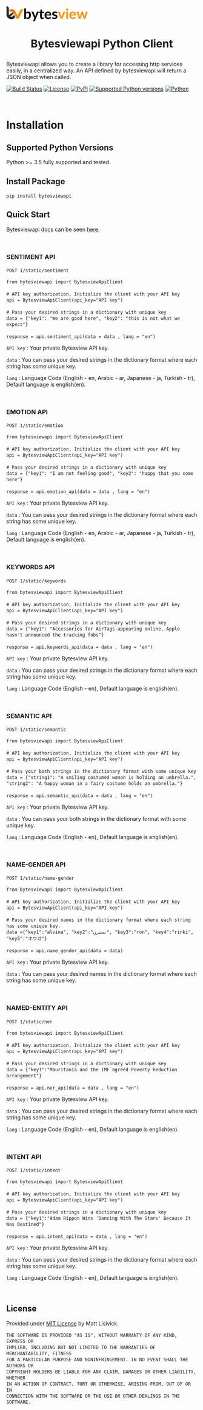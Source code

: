 ![Alt text](https://raw.githubusercontent.com/algodommedia/bytesviewapi-python/main/bytesview-logo.png)

# <p align="center">Bytesviewapi Python Client
Bytesviewapi allows you to create a library for accessing http services easily, in a centralized way. An API defined by bytesviewapi will return a JSON object when called.

[![Build Status](https://img.shields.io/github/workflow/status/algodommedia/bytesviewapi-python/Upload%20Python%20Package)](https://github.com/algodommedia/bytesviewapi-python/actions?query=workflow%3A%22Upload+Python+Package%22)
[![License](https://img.shields.io/badge/license-MIT-blue)](https://github.com/algodommedia/bytesviewapi-python/blob/main/LICENSE)
[![PyPI](https://img.shields.io/pypi/v/bytesviewapi?color=fd7e14)](https://pypi.org/project/bytesviewapi)
[![Supported Python versions](https://img.shields.io/pypi/pyversions/pyTelegramBotAPI.svg)](https://pypi.org/project/bytesviewapi)
[![Python](https://img.shields.io/badge/python-3.5%20%7C%203.6%20%7C%203.7%20%7C%203.8%20%7C%203.9-blue)](https://pypi.org/project/bytesviewapi)

<br />

# Installation

## Supported Python Versions
Python >= 3.5 fully supported and tested.

## Install Package
```
pip install bytesviewapi
```

## Quick Start

Bytesviewapi docs can be seen [here](https://www.bytesview.com/docs/).

<br />

### SENTIMENT API

`POST 1/static/sentiment`

```
from bytesviewapi import BytesviewApiClient

# API key authorization, Initialize the client with your API key
api = BytesviewApiClient(api_key="API key")

# Pass your desired strings in a dictionary with unique key
data = {"key1": "We are good here", "key2": "this is not what we expect"}

response = api.sentiment_api(data = data , lang = "en")

```
`API key` : Your private Bytesview API key. 

`data` : You can pass your desired strings in the dictionary format where each string has some unique key. 

`lang` : Language Code (English - en, Arabic - ar, Japanese - ja, Turkish - tr), Default language is english(en).

<br />

### EMOTION API

`POST 1/static/emotion`

```
from bytesviewapi import BytesviewApiClient

# API key authorization, Initialize the client with your API key
api = BytesviewApiClient(api_key="API key")

# Pass your desired strings in a dictionary with unique key
data = {"key1": "I am not feeling good", "key2": "happy that you come here"}

response = api.emotion_api(data = data , lang = "en")

```
`API key` : Your private Bytesview API key. 

`data` : You can pass your desired strings in the dictionary format where each string has some unique key. 

`lang` : Language Code (English - en, Arabic - ar, Japanese - ja, Turkish - tr), Default language is english(en).

<br />

### KEYWORDS API

`POST 1/static/keywords`

```
from bytesviewapi import BytesviewApiClient

# API key authorization, Initialize the client with your API key
api = BytesviewApiClient(api_key="API key")

# Pass your desired strings in a dictionary with unique key
data = {"key1": "Accessories for AirTags appearing online, Apple hasn't announced the tracking fobs"}

response = api.keywords_api(data = data , lang = "en")

```
`API key` : Your private Bytesview API key. 

`data` : You can pass your desired strings in the dictionary format where each string has some unique key. 

`lang` : Language Code (English - en), Default language is english(en).

<br />

### SEMANTIC API

`POST 1/static/semantic`

```
from bytesviewapi import BytesviewApiClient

# API key authorization, Initialize the client with your API key
api = BytesviewApiClient(api_key="API key")

# Pass your both strings in the dictionary format with some unique key
data = {"string1": "A smiling costumed woman is holding an umbrella.", "string2": "A happy woman in a fairy costume holds an umbrella."}

response = api.semantic_api(data = data , lang = "en")

```
`API key` : Your private Bytesview API key. 

`data` : You can pass your both strings in the dictionary format with some unique key. 

`lang` : Language Code (English - en), Default language is english(en).

<br />

### NAME-GENDER API

`POST 1/static/name-gender`

```
from bytesviewapi import BytesviewApiClient

# API key authorization, Initialize the client with your API key
api = BytesviewApiClient(api_key="API key")

# Pass your desired names in the dictionary format where each string has some unique key.
data ={"key1":"alvina", "key2":"نسترن", "key3":"ron", "key4":"rinki", "key5":"オウガ"}

response = api.name_gender_api(data = data)

```
`API key` : Your private Bytesview API key. 

`data` : You can pass your desired names in the dictionary format where each string has some unique key.

<br />

### NAMED-ENTITY API

`POST 1/static/ner`

```
from bytesviewapi import BytesviewApiClient

# API key authorization, Initialize the client with your API key
api = BytesviewApiClient(api_key="API key")

# Pass your desired strings in a dictionary with unique key
data = {"key1":"Mauritania and the IMF agreed Poverty Reduction arrangement"}

response = api.ner_api(data = data , lang = "en")

```
`API key` : Your private Bytesview API key. 

`data` : You can pass your desired strings in the dictionary format where each string has some unique key. 

`lang` : Language Code (English - en), Default language is english(en).

<br />

### INTENT API

`POST 1/static/intent`

```
from bytesviewapi import BytesviewApiClient

# API key authorization, Initialize the client with your API key
api = BytesviewApiClient(api_key="API key")

# Pass your desired strings in a dictionary with unique key
data = {"key1":"Adam Rippon Wins 'Dancing With The Stars' Because It Was Destined"}

response = api.intent_api(data = data , lang = "en")

```
`API key` : Your private Bytesview API key. 

`data` : You can pass your desired strings in the dictionary format where each string has some unique key. 

`lang` : Language Code (English - en), Default language is english(en).

<br />

## License

Provided under [MIT License](https://github.com/algodommedia/bytesviewapi-python/blob/main/LICENSE) by Matt Lisivick.

```
THE SOFTWARE IS PROVIDED "AS IS", WITHOUT WARRANTY OF ANY KIND, EXPRESS OR
IMPLIED, INCLUDING BUT NOT LIMITED TO THE WARRANTIES OF MERCHANTABILITY, FITNESS
FOR A PARTICULAR PURPOSE AND NONINFRINGEMENT. IN NO EVENT SHALL THE AUTHORS OR
COPYRIGHT HOLDERS BE LIABLE FOR ANY CLAIM, DAMAGES OR OTHER LIABILITY, WHETHER
IN AN ACTION OF CONTRACT, TORT OR OTHERWISE, ARISING FROM, OUT OF OR IN
CONNECTION WITH THE SOFTWARE OR THE USE OR OTHER DEALINGS IN THE SOFTWARE.
```